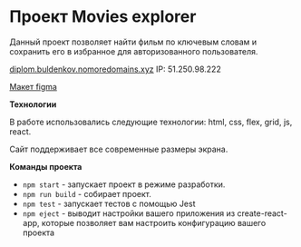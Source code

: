 # Проект Movies explorer
Данный проект позволяет найти фильм по ключевым словам и сохранить его в избранное для авторизованного пользователя. 

[diplom.buldenkov.nomoredomains.xyz](https://diplom.buldenkov.nomoredomains.xyz/)
IP: 51.250.98.222

[Макет figma](https://www.figma.com/file/J5ys3IuFyxYOC473xRcafh/Diplom?node-id=891%3A3857)

**Технологии**

В работе использовались следующие технологии: html, css, flex, grid, js, react.

Сайт поддерживает все современные размеры экрана.

**Команды проекта**
* `npm start` - запускает проект в режиме разработки.
* `npm run build` - собирает проект.
* `npm test` - запускает тестов с помощью Jest
* `npm eject` - выводит настройки вашего приложения из create-react-app, которые позволяет вам настроить конфигурацию вашего проекта

